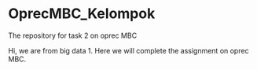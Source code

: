 # OprecMBC_Kelompok
The repository for task 2 on oprec MBC 

Hi, we are from big data 1.
Here we will complete the assignment on oprec MBC.
